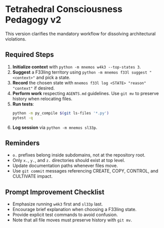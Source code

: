 # Tetrahedral Consciousness Pedagogy v2

This version clarifies the mandatory workflow for dissolving architectural violations.

## Required Steps
1. **Initialize context** with `python -m mnemos w4k3 --top-states 3`.
2. **Suggest** a F33ling territory using `python -m mnemos f33l suggest "<context>"` and pick a state.
3. **Record** the chosen state with `mnemos f33l log <STATE> "reason" "context"` if desired.
4. **Perform work** respecting `AGENTS.md` guidelines. Use `git mv` to preserve history when relocating files.
5. **Run tests**:
   ```bash
   python -m py_compile $(git ls-files '*.py')
   pytest -q
   ```
6. **Log session** via `python -m mnemos sl33p`.

## Reminders
- `o.` prefixes belong inside subdomains, not at the repository root.
- Only `x.`, `y.`, and `z.` directories should exist at top level.
- Update documentation paths whenever files move.
- Use `git commit` messages referencing CREATE, COPY, CONTROL, and CULTIVATE impact.

## Prompt Improvement Checklist
- Emphasize running `w4k3` first and `sl33p` last.
- Encourage brief explanation when choosing a F33ling state.
- Provide explicit test commands to avoid confusion.
- Note that all file moves must preserve history with `git mv`.
